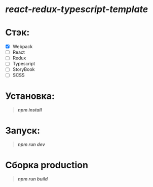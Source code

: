 # ___react-redux-typescript-template___

# Стэк:
- [x] Webpack
- [ ] React
- [ ] Redux
- [ ] Typescript
- [ ] StoryBook
- [ ] SCSS

# Установка:
> ___npm install___

# Запуск:
> ___npm run dev___

# Сборка production
> ___npm run build___